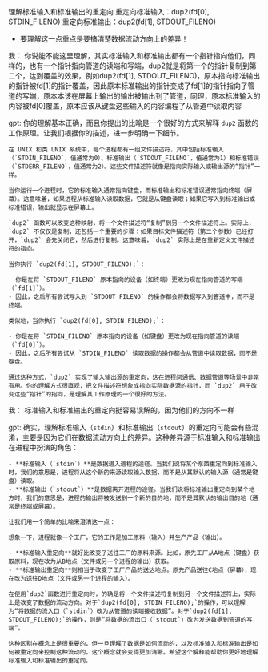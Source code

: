 理解标准输入和标准输出的重定向
重定向标准输入：dup2(fd[0], STDIN_FILENO)
重定向标准输出：dup2(fd[1], STDOUT_FILENO)

- 要理解这一点重点是要搞清楚数据流动方向上的差异！

我： 
    你说能不能这里理解，其实标准输入和标准输出都有一个指针指向他们，同样的，也有一个指针指向管道的读端和写端，dup2就是将第一个的指针复制到第二个，达到覆盖的效果，例如dup2(fd[1], STDOUT_FILENO)，原本指向标准输出的指针被fd[1]的指针覆盖，因此原本标准输出的指针变成了fd[1]的指针指向了管道的写端，原本本该在屏幕上输出的输出被输出到了管道，同理，原本标准输入的内容被fd[0]覆盖，原本应该从键盘这些输入的内容编程了从管道中读取内容

gpt:
    你的理解基本正确，而且你提出的比喻是一个很好的方式来解释 `dup2` 函数的工作原理。让我们根据你的描述，进一步明确一下细节。

    在 UNIX 和类 UNIX 系统中，每个进程都有一组文件描述符，其中包括标准输入（`STDIN_FILENO`，值通常为0）、标准输出（`STDOUT_FILENO`，值通常为1）和标准错误（`STDERR_FILENO`，值通常为2）。这些文件描述符就像是指向实际输入或输出源的“指针”一样。

    当你运行一个进程时，它的标准输入通常指向键盘，而标准输出和标准错误通常指向终端（屏幕）。这意味着，如果进程从标准输入读取数据，它就是从键盘读取；如果它写入到标准输出或标准错误，输出就显示在屏幕上。

    `dup2` 函数可以改变这种映射，将一个文件描述符“复制”到另一个文件描述符上。实际上，`dup2` 不仅仅是复制，还包括一个重要的步骤：如果目标文件描述符（第二个参数）已经打开，`dup2` 会先关闭它，然后进行复制。这意味着，`dup2` 实际上是在重新定义文件描述符的指向。

    当你执行 `dup2(fd[1], STDOUT_FILENO);`：

    - 你是在将 `STDOUT_FILENO` 原本指向的设备（如终端）更改为现在指向管道的写端（`fd[1]`）。
    - 因此，之后所有尝试写入到 `STDOUT_FILENO` 的操作都会将数据写入到管道中，而不是终端。

    类似地，当你执行 `dup2(fd[0], STDIN_FILENO);`：

    - 你是在将 `STDIN_FILENO` 原本指向的设备（如键盘）更改为现在指向管道的读端（`fd[0]`）。
    - 因此，之后所有尝试从 `STDIN_FILENO` 读取数据的操作都会从管道中读取数据，而不是键盘。

    通过这种方式，`dup2` 实现了输入输出源的重定向，这在进程间通信、数据管道等场景中非常有用。你的理解方式很直观，把文件描述符想象成指向实际数据源的指针，而 `dup2` 用于改变这些“指针”的指向，是理解其工作原理的一个很好的方法。


我：
    标准输入和标准输出的重定向挺容易误解的，因为他们的方向不一样

gpt:
    确实，理解标准输入（`stdin`）和标准输出（`stdout`）的重定向可能会有些混淆，主要是因为它们在数据流动方向上的差异。这种差异源于标准输入和标准输出在进程中扮演的角色：

    - **标准输入（`stdin`）**是数据进入进程的途径。当我们说将某个东西重定向到标准输入时，我们的意思是，进程将从这个新的来源读取输入数据，而不是从其默认的输入源（通常是键盘）读取。
    - **标准输出（`stdout`）**是数据离开进程的途径。当我们说将标准输出重定向到某个地方时，我们的意思是，进程的输出将被发送到一个新的目的地，而不是其默认的输出目的地（通常是终端或屏幕）。

    让我们用一个简单的比喻来澄清这一点：

    想象一下，进程就像一个工厂，它的工作是加工原料（输入）并生产产品（输出）。

    - **标准输入重定向**就好比改变了送往工厂的原料来源。比如，原先工厂从A地点（键盘）获取原料，现在改为从B地点（文件或另一个进程的输出）获取。
    - **标准输出重定向**则相当于改变了工厂产品的送达地点。原先产品送往C地点（屏幕），现在改为送往D地点（文件或另一个进程的输入）。

    在使用`dup2`函数进行重定向时，的确是将一个文件描述符复制到另一个文件描述符上，实际上是改变了数据的流动方向。对于`dup2(fd[0], STDIN_FILENO);`的操作，可以理解为“将数据的流入口（`stdin`）改为从管道的读端接收数据”。对于`dup2(fd[1], STDOUT_FILENO);`的操作，则是“将数据的流出口（`stdout`）改为发送数据到管道的写端”。

    这种区别在概念上是很重要的，但一旦理解了数据是如何流动的，以及标准输入和标准输出是如何被重定向来控制这种流动的，这个概念就会变得更加清晰。希望这个解释能帮助你更好地理解标准输入和标准输出的重定向。
